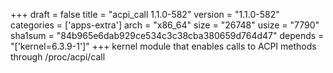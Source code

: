 +++
draft = false
title = "acpi_call 1.1.0-582"
version = "1.1.0-582"
categories = ['apps-extra']
arch = "x86_64"
size = "26748"
usize = "7790"
sha1sum = "84b965e6dab929ce534c3c38cba380659d764d47"
depends = "['kernel=6.3.9-1']"
+++
kernel module that enables calls to ACPI methods through /proc/acpi/call
